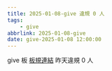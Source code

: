 ```yaml
---
title: 2025-01-08-give 違規 0 人
tags:
    - give
abbrlink: 2025-01-08-give
date: give-2025-01-08 12:00:00
---
```

give 板 [板規連結](https://www.ptt.cc/bbs/give/M.1612495900.A.C32.html)
昨天違規 0 人
